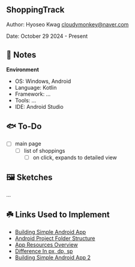 ShoppingTrack
------------

Author: Hyoseo Kwag [cloudymonkey@naver.com](mailto:cloudymonkey@naver.com)

Date: October 29 2024 - Present


## :rotating_light: Notes

**Environment**
* OS: Windows, Android
* Language: Kotlin
* Framework: ...
* Tools: ...
* IDE: Android Studio


## :fish: To-Do
- [ ] main page
    - [ ] list of shoppings
      - [ ] on click, expands to detailed view

## :framed_picture: Sketches
...

## :shamrock: Links Used to Implement
* [Building Simple Android App](https://www.youtube.com/watch?v=fs2YAdO63UQ)
* [Android Project Folder Structure](https://www.geeksforgeeks.org/android-project-folder-structure/#)
* [App Resources Overview](https://developer.android.com/guide/topics/resources/providing-resources)
* [Difference In px, dp, sp](https://stackoverflow.com/questions/2025282/what-is-the-difference-between-px-dip-dp-and-sp)
* [Building Simple Android App 2](https://www.youtube.com/watch?v=BBWyXo-3JGQ)